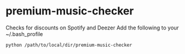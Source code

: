 # premium-music-checker
Checks for discounts on Spotify and Deezer
Add the following to your ~/.bash_profile
```
python /path/to/local/dir/premium-music-checker
```
